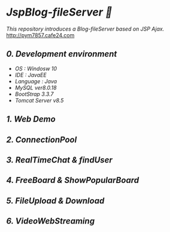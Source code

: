 # ***JspBlog-fileServer :eyes:***
*This repository introduces a Blog-fileServer based on JSP Ajax.*
http://pym7857.cafe24.com

## ***0. Development environment***
* *OS : Windosw 10*
* *IDE : JavaEE*
* *Language : Java*
* *MySQL ver8.0.18*
* *BootStrap 3.3.7*
* *Tomcat Server v8.5*

## ***1. Web Demo***

## ***2. ConnectionPool***

## ***3. RealTimeChat & findUser***

## ***4. FreeBoard & ShowPopularBoard***

## ***5. FileUpload & Download***

## ***6. VideoWebStreaming***


